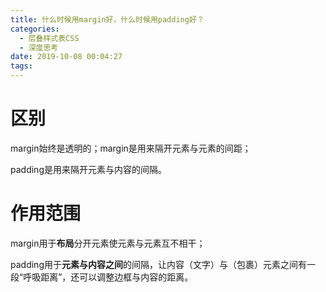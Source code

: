 ```yaml
---
title: 什么时候用margin好，什么时候用padding好？
categories:
  - 层叠样式表CSS
  - 深度思考
date: 2019-10-08 00:04:27
tags:
---
```

# 区别

margin始终是透明的；margin是用来隔开元素与元素的间距；

padding是用来隔开元素与内容的间隔。  

# 作用范围

margin用于**布局**分开元素使元素与元素互不相干；  

padding用于**元素与内容之间**的间隔，让内容（文字）与（包裹）元素之间有一段“呼吸距离”，还可以调整边框与内容的距离。